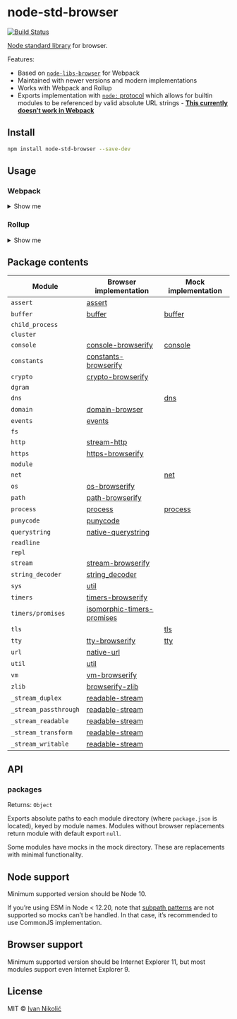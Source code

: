 # node-std-browser

[![Build Status][ci-img]][ci]

[Node standard library](https://nodejs.org/docs/latest/api/) for browser.

Features:

-   Based on [`node-libs-browser`](https://github.com/webpack/node-libs-browser)
    for Webpack
-   Maintained with newer versions and modern implementations
-   Works with Webpack and Rollup
-   Exports implementation with
    [`node:` protocol](https://nodejs.org/api/esm.html#esm_node_imports) which
    allows for builtin modules to be referenced by valid absolute URL strings -
    [**This currently doesn’t work in Webpack**](https://github.com/webpack/webpack/issues/13290)

## Install

```sh
npm install node-std-browser --save-dev
```

## Usage

### Webpack

<details>
	
<summary>Show me</summary>

As of Webpack 5, aliases and globals provider need to be explicitly configured.

```js
// webpack.config.js
const stdBrowser = require('node-std-browser');
const webpack = require('webpack');

module.exports = {
	// ...
	resolve: {
		alias: stdBrowser
	},
	plugins: [
		new webpack.ProvidePlugin({
			process: stdBrowser.process
		})
	]
};
```

Some packages such as expose ESM file through `.mjs` extension. Additional
Webpack configuration could be needed to properly handle those packages.

For example, to make `native-url` use ESM version of `native-querystring`, apply
following configuration:

```js
// webpack.config.js

module.exports = {
	// ...
	module: {
		rules: [
			{
				type: 'javascript/auto',
				test: /\.mjs$/,
				include: /node_modules\/native-url/,
				resolve: {
					mainFields: ['module']
				}
			}
		];
	}
}
```

</details>

### Rollup

<details>
	
<summary>Show me</summary>

Since many packages expose only CommonJS implementation, you need to apply
plugins to handle CommonJS exports. Those packages could have dependencies
installed with npm so they need to be properly resolved (taking into account
browser-specific implementations). Additionally, it’s recommended to handle Node
globals automatically.

Some dependencies can have circular dependencies and Rollup will warn you about
that. You can ignore those warning with `onwarn` function.

```js
// rollup.config.js
const stdBrowser = require('node-std-browser');
const globals = require('rollup-plugin-node-globals');
const { default: resolve } = require('@rollup/plugin-node-resolve');
const commonjs = require('@rollup/plugin-commonjs');
const alias = require('@rollup/plugin-alias');

module.exports = {
	// ...
	plugins: [
		alias({
			entries: stdBrowser
		}),
		resolve({
			browser: true
		}),
		commonjs(),
		globals()
	],
	onwarn: (warning, rollupWarn) => {
		const packagesWithCircularDependencies = ['util/', 'assert/'];
		if (
			!(
				warning.code === 'CIRCULAR_DEPENDENCY' &&
				packagesWithCircularDependencies.some((modulePath) =>
					warning.importer.includes(modulePath)
				)
			)
		) {
			rollupWarn(warning);
		}
	}
};
```

</details>

## Package contents

| Module                | Browser implementation                                                            | Mock implementation        |
| --------------------- | --------------------------------------------------------------------------------- | -------------------------- |
| `assert`              | [assert](https://github.com/browserify/commonjs-assert)                           |                            |
| `buffer`              | [buffer](https://github.com/feross/buffer)                                        | [buffer](mock/buffer.js)   |
| `child_process`       |                                                                                   |                            |
| `cluster`             |                                                                                   |                            |
| `console`             | [console-browserify](https://github.com/browserify/console-browserify)            | [console](mock/console.js) |
| `constants`           | [constants-browserify](https://github.com/juliangruber/constants-browserify)      |                            |
| `crypto`              | [crypto-browserify](https://github.com/crypto-browserify/crypto-browserify)       |                            |
| `dgram`               |                                                                                   |                            |
| `dns`                 |                                                                                   | [dns](mock/dns.js)         |
| `domain`              | [domain-browser](https://github.com/bevry/domain-browser)                         |                            |
| `events`              | [events](https://github.com/browserify/events)                                    |                            |
| `fs`                  |                                                                                   |                            |
| `http`                | [stream-http](https://github.com/jhiesey/stream-http)                             |                            |
| `https`               | [https-browserify](https://github.com/substack/https-browserify)                  |                            |
| `module`              |                                                                                   |                            |
| `net`                 |                                                                                   | [net](mock/net.js)         |
| `os`                  | [os-browserify](https://github.com/CoderPuppy/os-browserify)                      |                            |
| `path`                | [path-browserify](https://github.com/browserify/path-browserify)                  |                            |
| `process`             | [process](https://github.com/defunctzombie/node-process)                          | [process](mock/process.js) |
| `punycode`            | [punycode](https://github.com/bestiejs/punycode.js)                               |                            |
| `querystring`         | [native-querystring](https://github.com/niksy/native-querystring)                 |                            |
| `readline`            |                                                                                   |                            |
| `repl`                |                                                                                   |                            |
| `stream`              | [stream-browserify](https://github.com/browserify/stream-browserify)              |                            |
| `string_decoder`      | [string_decoder](https://github.com/nodejs/string_decoder)                        |                            |
| `sys`                 | [util](https://github.com/browserify/node-util)                                   |                            |
| `timers`              | [timers-browserify](https://github.com/browserify/timers-browserify)              |                            |
| `timers/promises`     | [isomorphic-timers-promises](https://github.com/niksy/isomorphic-timers-promises) |                            |
| `tls`                 |                                                                                   | [tls](mock/tls.js)         |
| `tty`                 | [tty-browserify](https://github.com/browserify/tty-browserify)                    | [tty](mock/tty.js)         |
| `url`                 | [native-url](https://github.com/GoogleChromeLabs/native-url)                      |                            |
| `util`                | [util](https://github.com/browserify/node-util)                                   |                            |
| `vm`                  | [vm-browserify](https://github.com/browserify/vm-browserify)                      |                            |
| `zlib`                | [browserify-zlib](https://github.com/browserify/browserify-zlib)                  |                            |
| `_stream_duplex`      | [readable-stream](https://github.com/nodejs/readable-stream)                      |                            |
| `_stream_passthrough` | [readable-stream](https://github.com/nodejs/readable-stream)                      |                            |
| `_stream_readable`    | [readable-stream](https://github.com/nodejs/readable-stream)                      |                            |
| `_stream_transform`   | [readable-stream](https://github.com/nodejs/readable-stream)                      |                            |
| `_stream_writable`    | [readable-stream](https://github.com/nodejs/readable-stream)                      |                            |

## API

### packages

Returns: `Object`

Exports absolute paths to each module directory (where `package.json` is
located), keyed by module names. Modules without browser replacements return
module with default export `null`.

Some modules have mocks in the mock directory. These are replacements with
minimal functionality.

## Node support

Minimum supported version should be Node 10.

If you’re using ESM in Node < 12.20, note that
[subpath patterns](https://nodejs.org/api/packages.html#packages_subpath_patterns)
are not supported so mocks can’t be handled. In that case, it’s recommended to
use CommonJS implementation.

## Browser support

Minimum supported version should be Internet Explorer 11, but most modules
support even Internet Explorer 9.

## License

MIT © [Ivan Nikolić](http://ivannikolic.com)

<!-- prettier-ignore-start -->

[ci]: https://travis-ci.com/niksy/node-std-browser
[ci-img]: https://travis-ci.com/niksy/node-std-browser.svg?branch=master

<!-- prettier-ignore-end -->
